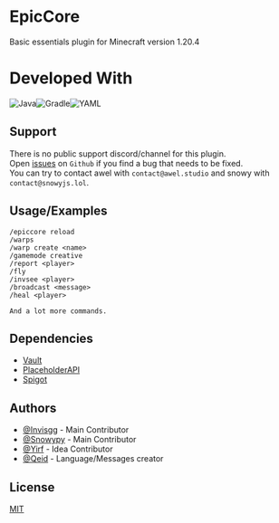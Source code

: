 
# EpicCore 

Basic essentials plugin for Minecraft version 1.20.4

# Developed With
![Java](https://img.shields.io/badge/java-%23ED8B00.svg?style=for-the-badge&logo=openjdk&logoColor=white)![Gradle](https://img.shields.io/badge/Gradle-02303A.svg?style=for-the-badge&logo=Gradle&logoColor=white)![YAML](https://img.shields.io/badge/yaml-%23ffffff.svg?style=for-the-badge&logo=yaml&logoColor=151515)

## Support

There is no public support discord/channel for this plugin.<br>Open [issues](https://github.com/EpicDevelopment/EpicCore-Public/issues) on `Github` if you find a bug that needs to be fixed.<br>You can try to contact awel with `contact@awel.studio` and snowy with `contact@snowyjs.lol`.

## Usage/Examples

```
/epiccore reload
/warps
/warp create <name>
/gamemode creative
/report <player>
/fly 
/invsee <player>
/broadcast <message>
/heal <player>

And a lot more commands.
```


## Dependencies

 - [Vault](https://www.spigotmc.org/resources/vault.34315/)
 - [PlaceholderAPI](https://www.spigotmc.org/resources/placeholderapi.6245/)
 - [Spigot](https://getbukkit.org/get/272245e4f948b0a66b0b4c34dfa27c49)

## Authors

- [@Invisgg](https://github.com/invisgg) - Main Contributor
- [@Snowypy](https://github.com/snowypy) - Main Contributor
- [@Yirf](https://github.com/yirf) - Idea Contributor
- [@Qeid](https://github.com/qeid) - Language/Messages creator


## License

[MIT](https://choosealicense.com/licenses/mit/)

